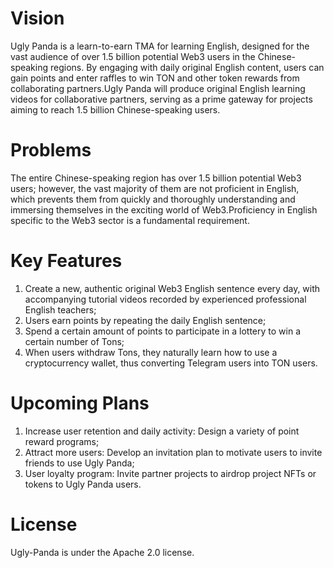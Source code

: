 # Vision
Ugly Panda is a learn-to-earn TMA for learning English, designed for the vast audience of over 1.5 billion potential Web3 users in the Chinese-speaking regions. By engaging with daily original English content, users can gain points and enter raffles to win TON and other token rewards from collaborating partners.Ugly Panda will produce original English learning videos for collaborative partners, serving as a prime gateway for projects aiming to reach 1.5 billion Chinese-speaking users.

# Problems
The entire Chinese-speaking region has over 1.5 billion potential Web3 users; however, the vast majority of them are not proficient in English, which prevents them from quickly and thoroughly understanding and immersing themselves in the exciting world of Web3.Proficiency in English specific to the Web3 sector is a fundamental requirement.

# Key Features
1. Create a new, authentic original Web3 English sentence every day, with accompanying tutorial videos recorded by experienced professional English teachers;
2. Users earn points by repeating the daily English sentence;
3. Spend a certain amount of points to participate in a lottery to win a certain number of Tons;
4. When users withdraw Tons, they naturally learn how to use a cryptocurrency wallet, thus converting Telegram users into TON users.

# Upcoming Plans
1. Increase user retention and daily activity: Design a variety of point reward programs;
2. Attract more users: Develop an invitation plan to motivate users to invite friends to use Ugly Panda;
3. User loyalty program: Invite partner projects to airdrop project NFTs or tokens to Ugly Panda users.

# License
Ugly-Panda is under the Apache 2.0 license.
